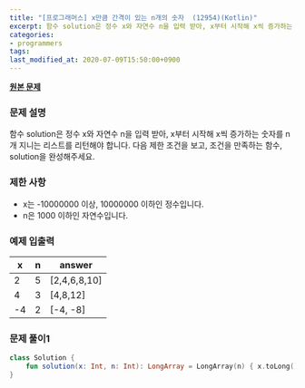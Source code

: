 ```yaml
---
title: "[프로그래머스] x만큼 간격이 있는 n개의 숫자  (12954)(Kotlin)"
excerpt: 함수 solution은 정수 x와 자연수 n을 입력 받아, x부터 시작해 x씩 증가하는 숫자를 n개 지니는 리스트를 리턴해야 합니다. 다음 제한 조건을 보고, 조건을 만족하는 함수, solution을 완성해주세요.
categories:
- programmers
tags:
last_modified_at: 2020-07-09T15:50:00+0900
---
```


**[원본 문제](https://programmers.co.kr/learn/courses/30/lessons/12954)**

### 문제 설명

함수 solution은 정수 x와 자연수 n을 입력 받아, x부터 시작해 x씩 증가하는 숫자를 n개 지니는 리스트를 리턴해야 합니다. 다음 제한 조건을 보고, 조건을 만족하는 함수, solution을 완성해주세요.

### 제한 사항

  * x는 -10000000 이상, 10000000 이하인 정수입니다.
  * n은 1000 이하인 자연수입니다.

### 예제 입출력

|x|n|answer|
|-|-|-|
|2|5|[2,4,6,8,10]|
|4|3|[4,8,12]|
|-4|2|[-4, -8]|

### 문제 풀이1

```kotlin
class Solution {
    fun solution(x: Int, n: Int): LongArray = LongArray(n) { x.toLong() * (it + 1).toLong() }
}
```
